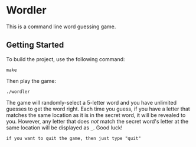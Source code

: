 # Wordler

This is a command line word guessing game.

## Getting Started

To build the project, use the following command:

```
make
```

Then play the game:

```
./wordler
```

The game will randomly-select a 5-letter word and you have unlimited guesses to get the word right. Each time you guess, if you have a letter that matches the same location as it is in the secret word, it will be revealed to you. However, any letter that does *not* match the secret word's letter at the same location will be displayed as `_`. Good luck!

```
if you want to quit the game, then just type "quit"
```